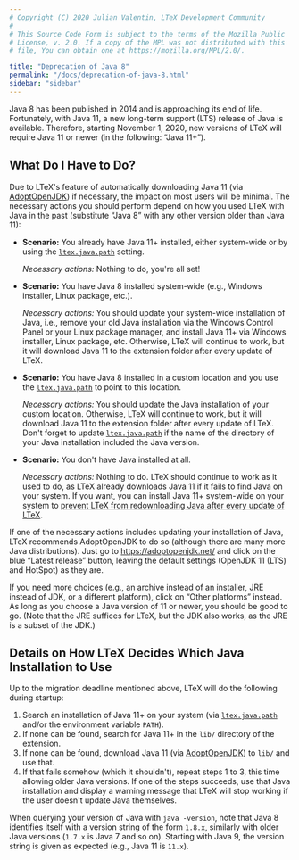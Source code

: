 ```yaml
---
# Copyright (C) 2020 Julian Valentin, LTeX Development Community
#
# This Source Code Form is subject to the terms of the Mozilla Public
# License, v. 2.0. If a copy of the MPL was not distributed with this
# file, You can obtain one at https://mozilla.org/MPL/2.0/.

title: "Deprecation of Java 8"
permalink: "/docs/deprecation-of-java-8.html"
sidebar: "sidebar"
---
```


Java 8 has been published in 2014 and is approaching its end of life. Fortunately, with Java 11, a new long-term support (LTS) release of Java is available. Therefore, starting November 1, 2020, new versions of LTeX will require Java 11 or newer (in the following: “Java 11+”).

## What Do I Have to Do?

Due to LTeX's feature of automatically downloading Java 11 (via [AdoptOpenJDK](https://adoptopenjdk.net/)) if necessary, the impact on most users will be minimal. The necessary actions you should perform depend on how you used LTeX with Java in the past (substitute “Java 8” with any other version older than Java 11):

* **Scenario:** You already have Java 11+ installed, either system-wide or by using the [`ltex.java.path`](settings.html#ltexjavapath) setting.

  *Necessary actions:* Nothing to do, you're all set!

* **Scenario:** You have Java 8 installed system-wide (e.g., Windows installer, Linux package, etc.).

  *Necessary actions:* You should update your system-wide installation of Java, i.e., remove your old Java installation via the Windows Control Panel or your Linux package manager, and install Java 11+ via Windows installer, Linux package, etc. Otherwise, LTeX will continue to work, but it will download Java 11 to the extension folder after every update of LTeX.

* **Scenario:** You have Java 8 installed in a custom location and you use the [`ltex.java.path`](settings.html#ltexjavapath) to point to this location.

  *Necessary actions:* You should update the Java installation of your custom location. Otherwise, LTeX will continue to work, but it will download Java 11 to the extension folder after every update of LTeX. Don't forget to update [`ltex.java.path`](settings.html#ltexjavapath) if the name of the directory of your Java installation included the Java version.

* **Scenario:** You don't have Java installed at all.

  *Necessary actions:* Nothing to do. LTeX should continue to work as it used to do, as LTeX already downloads Java 11 if it fails to find Java on your system. If you want, you can install Java 11+ system-wide on your system to [prevent LTeX from redownloading Java after every update of LTeX](faq.html#how-can-i-prevent-ltex-from-redownloading-ltex-ls-and-java-after-every-update).

If one of the necessary actions includes updating your installation of Java, LTeX recommends AdoptOpenJDK to do so (although there are many more Java distributions). Just go to <https://adoptopenjdk.net/> and click on the blue “Latest release” button, leaving the default settings (OpenJDK 11 (LTS) and HotSpot) as they are.

If you need more choices (e.g., an archive instead of an installer, JRE instead of JDK, or a different platform), click on “Other platforms” instead. As long as you choose a Java version of 11 or newer, you should be good to go. (Note that the JRE suffices for LTeX, but the JDK also works, as the JRE is a subset of the JDK.)

## Details on How LTeX Decides Which Java Installation to Use

Up to the migration deadline mentioned above, LTeX will do the following during startup:

1. Search an installation of Java 11+ on your system (via [`ltex.java.path`](settings.html#ltexjavapath) and/or the environment variable `PATH`).
2. If none can be found, search for Java 11+ in the `lib/` directory of the extension.
3. If none can be found, download Java 11 (via [AdoptOpenJDK](https://adoptopenjdk.net/)) to `lib/` and use that.
4. If that fails somehow (which it shouldn't), repeat steps 1 to 3, this time allowing older Java versions. If one of the steps succeeds, use that Java installation and display a warning message that LTeX will stop working if the user doesn't update Java themselves.

When querying your version of Java with `java -version`, note that Java 8 identifies itself with a version string of the form `1.8.x`, similarly with older Java versions (`1.7.x` is Java 7 and so on). Starting with Java 9, the version string is given as expected (e.g., Java 11 is `11.x`).

